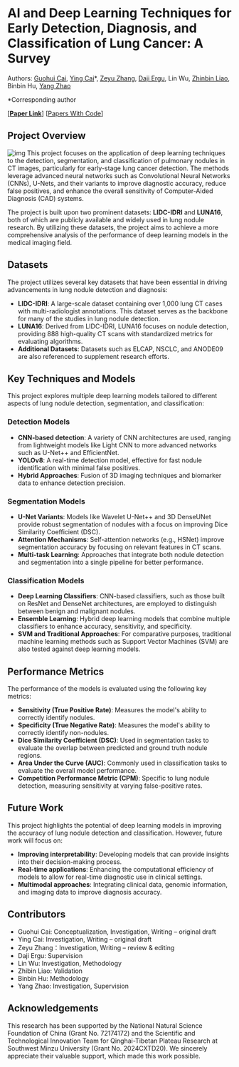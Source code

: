 # AI and Deep Learning Techniques for Early Detection, Diagnosis, and Classification of Lung Cancer: A Survey

Authors: [Guohui Cai](https://github.com/CaiGuoHui123), [Ying Cai](https://ieeexplore.ieee.org/author/37087137422)*, [Zeyu Zhang](https://steve-zeyu-zhang.github.io/), [Daji Ergu](https://ieeexplore.ieee.org/author/37085795653), Lin Wu, [Zhinbin Liao](https://researchers.adelaide.edu.au/profile/zhibin.liao#), Binbin Hu, [Yang Zhao](https://yangyangkiki.github.io/)

*Corresponding author

[[**Paper Link**]()] [[Papers With Code]()]

## Project Overview
![img](https://github.com/user-attachments/assets/584875dd-2db6-4b97-8b2d-245ef0b801a8)
This project focuses on the application of deep learning techniques to the detection, segmentation, and classification of pulmonary nodules in CT images, particularly for early-stage lung cancer detection. The methods leverage advanced neural networks such as Convolutional Neural Networks (CNNs), U-Nets, and their variants to improve diagnostic accuracy, reduce false positives, and enhance the overall sensitivity of Computer-Aided Diagnosis (CAD) systems.

The project is built upon two prominent datasets: **LIDC-IDRI** and **LUNA16**, both of which are publicly available and widely used in lung nodule research. By utilizing these datasets, the project aims to achieve a more comprehensive analysis of the performance of deep learning models in the medical imaging field.

## Datasets
The project utilizes several key datasets that have been essential in driving advancements in lung nodule detection and diagnosis:

- **LIDC-IDRI**: A large-scale dataset containing over 1,000 lung CT cases with multi-radiologist annotations. This dataset serves as the backbone for many of the studies in lung nodule detection.
- **LUNA16**: Derived from LIDC-IDRI, LUNA16 focuses on nodule detection, providing 888 high-quality CT scans with standardized metrics for evaluating algorithms.
- **Additional Datasets**: Datasets such as ELCAP, NSCLC, and ANODE09 are also referenced to supplement research efforts.

## Key Techniques and Models
This project explores multiple deep learning models tailored to different aspects of lung nodule detection, segmentation, and classification:

### Detection Models
- **CNN-based detection**: A variety of CNN architectures are used, ranging from lightweight models like Light CNN to more advanced networks such as U-Net++ and EfficientNet.
- **YOLOv8**: A real-time detection model, effective for fast nodule identification with minimal false positives.
- **Hybrid Approaches**: Fusion of 3D imaging techniques and biomarker data to enhance detection precision.

### Segmentation Models
- **U-Net Variants**: Models like Wavelet U-Net++ and 3D DenseUNet provide robust segmentation of nodules with a focus on improving Dice Similarity Coefficient (DSC).
- **Attention Mechanisms**: Self-attention networks (e.g., HSNet) improve segmentation accuracy by focusing on relevant features in CT scans.
- **Multi-task Learning**: Approaches that integrate both nodule detection and segmentation into a single pipeline for better performance.

### Classification Models
- **Deep Learning Classifiers**: CNN-based classifiers, such as those built on ResNet and DenseNet architectures, are employed to distinguish between benign and malignant nodules.
- **Ensemble Learning**: Hybrid deep learning models that combine multiple classifiers to enhance accuracy, sensitivity, and specificity.
- **SVM and Traditional Approaches**: For comparative purposes, traditional machine learning methods such as Support Vector Machines (SVM) are also tested against deep learning models.

## Performance Metrics
The performance of the models is evaluated using the following key metrics:
- **Sensitivity (True Positive Rate)**: Measures the model's ability to correctly identify nodules.
- **Specificity (True Negative Rate)**: Measures the model's ability to correctly identify non-nodules.
- **Dice Similarity Coefficient (DSC)**: Used in segmentation tasks to evaluate the overlap between predicted and ground truth nodule regions.
- **Area Under the Curve (AUC)**: Commonly used in classification tasks to evaluate the overall model performance.
- **Competition Performance Metric (CPM)**: Specific to lung nodule detection, measuring sensitivity at varying false-positive rates.

## Future Work
This project highlights the potential of deep learning models in improving the accuracy of lung nodule detection and classification. However, future work will focus on:
- **Improving interpretability**: Developing models that can provide insights into their decision-making process.
- **Real-time applications**: Enhancing the computational efficiency of models to allow for real-time diagnostic use in clinical settings.
- **Multimodal approaches**: Integrating clinical data, genomic information, and imaging data to improve diagnosis accuracy.

## Contributors
- Guohui Cai: Conceptualization, Investigation, Writing – original draft
- Ying Cai: Investigation, Writing – original draft
- Zeyu Zhang：Investigation, Writing – review & editing
- Daji Ergu: Supervision
- Lin Wu: Investigation, Methodology
- Zhibin Liao: Validation
- Binbin Hu: Methodology
- Yang Zhao: Investigation, Supervision

## Acknowledgements
This research has been supported by the National Natural Science Foundation of China (Grant No. 72174172) and the Scientific and Technological Innovation Team for Qinghai-Tibetan Plateau Research at Southwest Minzu University (Grant No. 2024CXTD20). We sincerely appreciate their valuable support, which made this work possible.
